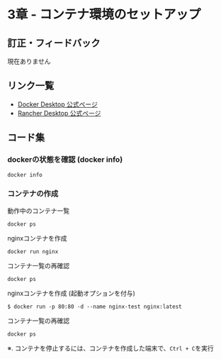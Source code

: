 # 3章 - コンテナ環境のセットアップ

## 訂正・フィードバック

現在ありません

## リンク一覧

- [Docker Desktop 公式ページ](https://www.docker.com/products/docker-desktop/)
- [Rancher Desktop 公式ページ](https://rancherdesktop.io/)

## コード集

### dockerの状態を確認 (docker info)
```
docker info
```

### コンテナの作成
動作中のコンテナ一覧
```
docker ps
```

nginxコンテナを作成
```
docker run nginx
```

コンテナ一覧の再確認
```
docker ps
```

nginxコンテナを作成 (起動オプションを付与)
```
$ docker run -p 80:80 -d --name nginx-test nginx:latest
```

コンテナ一覧の再確認
```
docker ps
```

※. コンテナを停止するには、コンテナを作成した端末で、`Ctrl + C`を実行